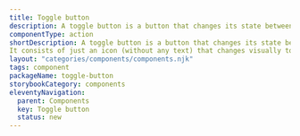 ```yaml
---
title: Toggle button
description: A toggle button is a button that changes its state between "on" and "off" using an icon to represent its current state.
componentType: action
shortDescription: A toggle button is a button that changes its state between "on" and "off" using an icon to represent its current state.
It consists of just an icon (without any text) that changes visually to indicate the toggle state. For example, a play/pause button or a favorite/unfavorite star.
layout: "categories/components/components.njk"
tags: component
packageName: toggle-button
storybookCategory: components
eleventyNavigation:
  parent: Components
  key: Toggle button
  status: new
---
```


